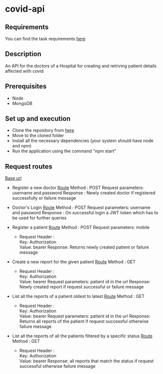 # covid-api

## Requirements
You can find the task requirements [here](https://docs.google.com/document/d/1z3PhoPuouGzGQxp9kTms47ctYMeUq2xHwdJKWivj3wA/edit)

## Description
An API for the doctors of a Hospital for creating and retriving patient details affected with covid

## Prerequisites
  * Node
  * MongoDB

## Set up and execution
* Clone the repository from [here](https://github.com/arunsridher/covid-api.git)
* Move to the cloned folder
* Install all the necessary dependencies (your system should have node and npm)
* Run the application using the command "npm start"

## Request routes
[Base url](http://localhost:8000/api/v1)

* Register a new doctor
  [Route](http://localhost:8000/api/v1/doctors/register)
  Method : POST
  Request parameters: username and password
  Response : Newly created doctor if registered successfully or failure message

* Doctor's Login
  [Route](http://localhost:8000/api/v1/doctors/login)
  Method : POST
  Request parameters: username and password
  Response : On successful login a JWT token which has to be used for further queries

* Register a patient
  [Route](http://localhost:8000/api/v1/register_patient)
  Method : POST
  Request parameters: mobile
  - Request Header :    
    Key: Authorization    
    Value: bearer <token>
  Response: Returns newly created patient or failure message

* Create a new report for the given patient
  [Route](http://localhost:8000/api/v1/patients/:id/create_report)
  Method : GET
  - Request Header :    
    Key: Authorization    
    Value: bearer <token>
  Request parameters: patient id in the url
  Response: Newly created report if request successful or failure message

* List all the reports of a patient oldest to latest
  [Route](http://localhost:8000/api/v1/patients/:id/all_reports)
  Method : GET
  - Request Header :    
    Key: Authorization    
    Value: bearer <token>
  Request parameters: patient id in the url
  Response: Returns all reports of the patient if request successful otherwise failure message

* List all the reports of all the patients filtered by a specific status
  [Route](http://localhost:8000/api/v1//reports/:status)
  Method : GET
  - Request Header :    
  Key: Authorization    
  Value: bearer <token>
  Response: all reports that match the status if request successful otherwise failure message
  
